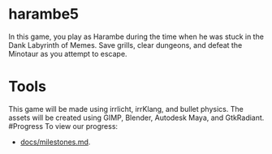 # harambe5
In this game, you play as Harambe during the time when he was stuck in the Dank Labyrinth of Memes. Save grills, clear dungeons, and defeat the Minotaur as you attempt to escape. 
# Tools
This game will be made using irrlicht, irrKlang, and bullet physics. The assets will be created using GIMP, Blender, Autodesk Maya, and GtkRadiant.
#Progress
To view our progress:
- [docs/milestones.md](/docs/milestones.md).

